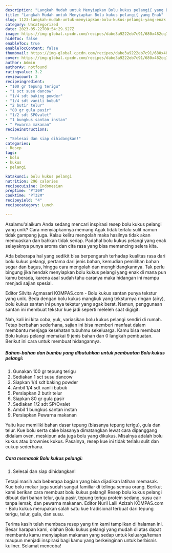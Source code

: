 ```yaml
---
description: "Langkah Mudah untuk Menyiapkan Bolu kukus pelangi{ yang Enak"
title: "Langkah Mudah untuk Menyiapkan Bolu kukus pelangi{ yang Enak"
slug: 1123-langkah-mudah-untuk-menyiapkan-bolu-kukus-pelangi-yang-enak
category: Uncategorized
date: 2023-05-22T08:54:29.927Z
image: https://img-global.cpcdn.com/recipes/dabe3a9222eb7c91/680x482cq70/bolu-kukus-pelangi-foto-resep-utama.jpg
hideToc: false
enableToc: true
enableTocContent: false
thumbnail: https://img-global.cpcdn.com/recipes/dabe3a9222eb7c91/680x482cq70/bolu-kukus-pelangi-foto-resep-utama.jpg
cover: https://img-global.cpcdn.com/recipes/dabe3a9222eb7c91/680x482cq70/bolu-kukus-pelangi-foto-resep-utama.jpg
author: Admin
authorAv: notfound
ratingvalue: 3.2
reviewcount: 3
recipeingredient:
- "100 gr tepung terigu"
- "1 sct susu dancow"
- "1/4 sdt baking powder"
- "1/4 sdt vanili bubuk"
- "2 butir telur"
- "80 gr gula pasir"
- "1/2 sdt SPOvalet"
- "1 bungkus santan instan"
- " Pewarna makanan"
recipeinstructions:

- "Selesai dan siap dihidangkan!"
categories:
- Resep
tags:
- bolu
- kukus
- pelangi

katakunci: bolu kukus pelangi 
nutrition: 296 calories
recipecuisine: Indonesian
preptime: "PT30M"
cooktime: "PT32M"
recipeyield: "4"
recipecategory: Lunch

---
```



Asalamu'alaikum Anda sedang mencari inspirasi resep bolu kukus pelangi yang unik? Cara menyiapkannya memang Agak tidak terlalu sulit namun tidak gampang juga. Kalau keliru mengolah maka hasilnya tidak akan memuaskan dan bahkan tidak sedap. Padahal bolu kukus pelangi yang enak selayaknya punya aroma dan cita rasa yang bisa memancing selera kita.


Ada beberapa hal yang sedikit bisa berpengaruh terhadap kualitas rasa dari bolu kukus pelangi, pertama dari jenis bahan, kemudian pemilihan bahan segar dan bagus, hingga cara mengolah dan menghidangkannya. Tak perlu bingung jika hendak menyiapkan bolu kukus pelangi yang enak di mana pun kamu berada, karena asal sudah tahu caranya maka hidangan ini mampu menjadi sajian spesial.

Editor Silvita Agmasari KOMPAS.com - Bolu kukus santan punya tekstur yang unik. Beda dengan bolu kukus mangkuk yang teksturnya ringan (airy), bolu kukus santan ini punya tekstur yang agak berat. Namun, penggunaan santan ini membuat tekstur kue jadi seperti meleleh saat digigit.


Nah, kali ini kita coba, yuk, variasikan bolu kukus pelangi sendiri di rumah. Tetap berbahan sederhana, sajian ini bisa memberi manfaat dalam membantu menjaga kesehatan tubuhmu sekeluarga. Kamu bisa membuat Bolu kukus pelangi memakai 9 jenis bahan dan 0 langkah pembuatan. Berikut ini cara untuk membuat hidangannya.

<!--inarticleads1-->

##### Bahan-bahan dan bumbu yang dibutuhkan untuk pembuatan Bolu kukus pelangi:

1. Gunakan 100 gr tepung terigu
1. Sediakan 1 sct susu dancow
1. Siapkan 1/4 sdt baking powder
1. Ambil 1/4 sdt vanili bubuk
1. Persiapkan 2 butir telur
1. Siapkan 80 gr gula pasir
1. Sediakan 1/2 sdt SP/Ovalet
1. Ambil 1 bungkus santan instan
1. Persiapkan  Pewarna makanan


Yaitu kue memiliki bahan dasar tepung (biasanya tepung terigu), gula dan telur. Kue bolu serta cake biasanya dimatangkan lewat cara dipanggang didalam oven, meskipun ada juga bolu yang dikukus. Misalnya adalah bolu kukus atau brownies kukus. Pasalnya, resep kue ini tidak terlalu sulit dan cukup sederhana. 

<!--inarticleads2-->

##### Cara memasak Bolu kukus pelangi:


1. Selesai dan siap dihidangkan!

Tetapi masih ada beberapa bagian yang bisa dijadikan latihan memasak. Kue bolu mekar juga sudah sangat familiar di telinga semua orang. Berikut kami berikan cara membuat bolu kukus pelangi! Resep bolu kukus pelangi dibuat dari bahan telur, gula pasir, tepung terigu protein sedang, susu cair tanpa lemak, dan pewarna makanan. Editor Nuril Laili Azizah KOMPAS.com - Bolu kukus merupakan salah satu kue tradisional terbuat dari tepung terigu, telur, gula, dan susu. 

Terima kasih telah membaca resep yang tim kami tampilkan di halaman ini. Besar harapan kami, olahan Bolu kukus pelangi yang mudah di atas dapat membantu kamu menyiapkan makanan yang sedap untuk keluarga/teman maupun menjadi inspirasi bagi kamu yang berkeinginan untuk berbisnis kuliner. Selamat mencoba!
